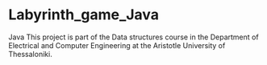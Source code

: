 # Labyrinth_game_Java
Java
This project is part of the Data structures course in the Department of Electrical and Computer Engineering at the Aristotle University of Thessaloniki.
